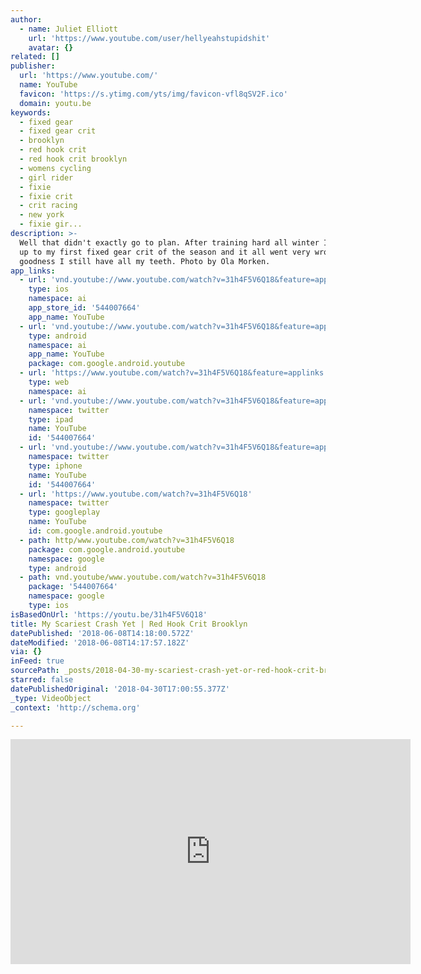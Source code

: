 ```yaml
---
author:
  - name: Juliet Elliott
    url: 'https://www.youtube.com/user/hellyeahstupidshit'
    avatar: {}
related: []
publisher:
  url: 'https://www.youtube.com/'
  name: YouTube
  favicon: 'https://s.ytimg.com/yts/img/favicon-vfl8qSV2F.ico'
  domain: youtu.be
keywords:
  - fixed gear
  - fixed gear crit
  - brooklyn
  - red hook crit
  - red hook crit brooklyn
  - womens cycling
  - girl rider
  - fixie
  - fixie crit
  - crit racing
  - new york
  - fixie gir...
description: >-
  Well that didn't exactly go to plan. After training hard all winter I rocked
  up to my first fixed gear crit of the season and it all went very wrong. Thank
  goodness I still have all my teeth. Photo by Ola Morken.
app_links:
  - url: 'vnd.youtube://www.youtube.com/watch?v=31h4F5V6Q18&feature=applinks'
    type: ios
    namespace: ai
    app_store_id: '544007664'
    app_name: YouTube
  - url: 'vnd.youtube://www.youtube.com/watch?v=31h4F5V6Q18&feature=applinks'
    type: android
    namespace: ai
    app_name: YouTube
    package: com.google.android.youtube
  - url: 'https://www.youtube.com/watch?v=31h4F5V6Q18&feature=applinks'
    type: web
    namespace: ai
  - url: 'vnd.youtube://www.youtube.com/watch?v=31h4F5V6Q18&feature=applinks'
    namespace: twitter
    type: ipad
    name: YouTube
    id: '544007664'
  - url: 'vnd.youtube://www.youtube.com/watch?v=31h4F5V6Q18&feature=applinks'
    namespace: twitter
    type: iphone
    name: YouTube
    id: '544007664'
  - url: 'https://www.youtube.com/watch?v=31h4F5V6Q18'
    namespace: twitter
    type: googleplay
    name: YouTube
    id: com.google.android.youtube
  - path: http/www.youtube.com/watch?v=31h4F5V6Q18
    package: com.google.android.youtube
    namespace: google
    type: android
  - path: vnd.youtube/www.youtube.com/watch?v=31h4F5V6Q18
    package: '544007664'
    namespace: google
    type: ios
isBasedOnUrl: 'https://youtu.be/31h4F5V6Q18'
title: My Scariest Crash Yet | Red Hook Crit Brooklyn
datePublished: '2018-06-08T14:18:00.572Z'
dateModified: '2018-06-08T14:17:57.182Z'
via: {}
inFeed: true
sourcePath: _posts/2018-04-30-my-scariest-crash-yet-or-red-hook-crit-brooklyn.md
starred: false
datePublishedOriginal: '2018-04-30T17:00:55.377Z'
_type: VideoObject
_context: 'http://schema.org'

---
```

<iframe src="https://cdn.embedly.com/widgets/media.html?src=https%3A%2F%2Fwww.youtube.com%2Fembed%2F31h4F5V6Q18%3Ffeature%3Doembed&amp;url=http%3A%2F%2Fwww.youtube.com%2Fwatch%3Fv%3D31h4F5V6Q18&amp;image=https%3A%2F%2Fi.ytimg.com%2Fvi%2F31h4F5V6Q18%2Fhqdefault.jpg&amp;key=a715cf41cc93453ca338d350cd26f87b&amp;type=text%2Fhtml&amp;schema=youtube" width="640" height="360" scrolling="no" frameborder="0" allowfullscreen="" style=""></iframe>